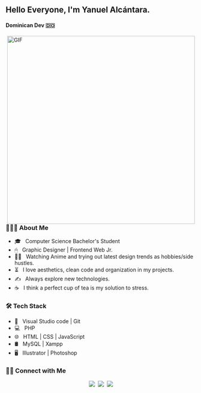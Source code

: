 
<h2>Hello Everyone, I'm Yanuel Alcántara.</h2>
<h4>Dominican Dev 🇩🇴</h4>
<img align="right" alt="GIF" src="https://ugc.kn3.net/i/origin/https://cdn-images-1.medium.com/max/1600/1*IRFhWNqusUWbTsB1hQXhrQ.gif" width="500"/>

<h3> 👨🏻‍💻 About Me </h3>

- 🎓 &nbsp; Computer Science Bachelor's Student
- 🖱 &nbsp; Graphic Designer | Frontend Web Jr.
- 🐱‍🏍 &nbsp; Watching Anime and trying out latest design trends as hobbies/side hustles.
- ⏳ &nbsp; I love aesthetics, clean code and organization in my projects.
- ✍️ &nbsp; Always explore new technologies.
- ☕ &nbsp; I think a perfect cup of tea is my solution to stress.

<h3>🛠 Tech Stack</h3>

- 🔧 &nbsp; Visual Studio code | Git
- 💻 &nbsp; PHP  
- 🌐 &nbsp; HTML | CSS | JavaScript  
- 🛢 &nbsp;  MySQL | Xampp
- 🖥 &nbsp;  Illustrator | Photoshop 


<h3> 🤝🏻 Connect with Me </h3>

<div align="center">
&nbsp;<a href="https://www.instagram.com/Yanugod/"><img src="https://img.shields.io/badge/instagram%20@Yanugod-4a6b7e?style=for-the-badge&logo=instagram&logoColor=white"/></a> 
&nbsp;<a href="https://www.linkedin.com/in/llerlin-yanuel-alc%C3%A1ntara-zapata-824b401bb/"><img src="https://img.shields.io/badge/linkedin%20@Yanugod-344E86?style=for-the-badge&logo=linkedin&logoColor=white"/></a>
&nbsp;<a href="mailto:llerlinalcantara@gmail.com"><img src="https://img.shields.io/badge/Gmail | Hire Me%20-e52b2b?style=for-the-badge&logo=gmail&logoColor=white"/></a>
</div>
